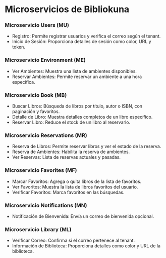 
# Microservicios de Bibliokuna

### Microservicio **Users (MU)**

- Registro: Permite registrar usuarios y verifica el correo según el tenant.
- Inicio de Sesión: Proporciona detalles de sesión como color, URL y token.

### Microservicio **Environment (ME)**

- Ver Ambientes: Muestra una lista de ambientes disponibles.
- Reservar Ambientes: Permite reservar un ambiente a una hora específica.

### Microservicio **Book (MB)**

- Buscar Libros: Búsqueda de libros por título, autor o ISBN, con paginación y favoritos.
- Detalle de Libro: Muestra detalles completos de un libro específico.
- Reservar Libro: Reduce el stock de un libro al reservarlo.

### Microservicio **Reservations (MR)**

- Reserva de Libros: Permite reservar libros y ver el estado de la reserva.
- Reserva de Ambientes: Habilita la reserva de ambientes.
- Ver Reservas: Lista de reservas actuales y pasadas.

### Microservicio **Favorites (MF)**

- Marcar Favoritos: Agrega o quita libros de la lista de favoritos.
- Ver Favoritos: Muestra la lista de libros favoritos del usuario.
- Verificar Favoritos: Marca favoritos en las búsquedas.

### Microservicio **Notifications (MN)**

- Notificación de Bienvenida: Envía un correo de bienvenida opcional.

### Microservicio **Library (ML)**

- Verificar Correo: Confirma si el correo pertenece al tenant.
- Información de Biblioteca: Proporciona detalles como color y URL de la biblioteca.
